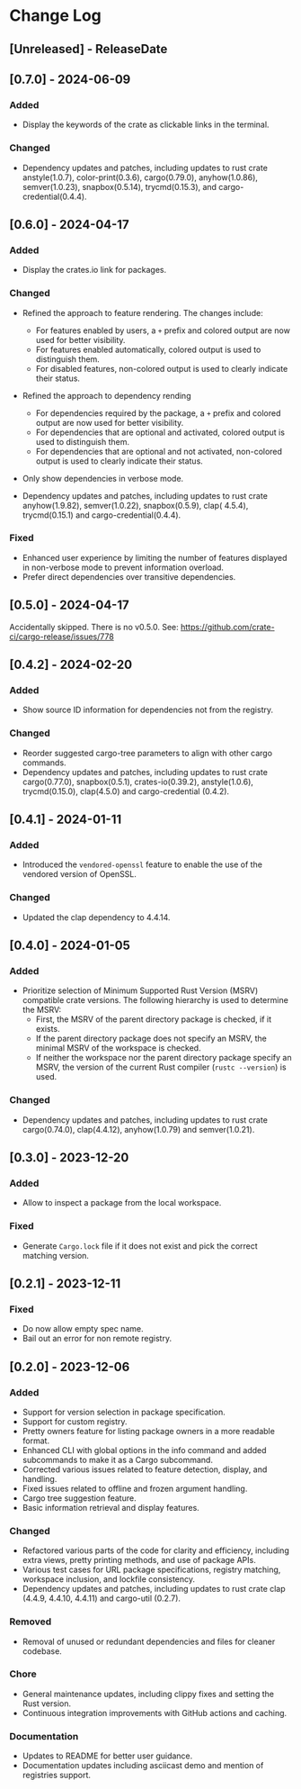 # Change Log

<!-- next-header -->

## [Unreleased] - ReleaseDate

## [0.7.0] - 2024-06-09

### Added

- Display the keywords of the crate as clickable links in the terminal.

### Changed

- Dependency updates and patches, including updates to rust crate anstyle(1.0.7), color-print(0.3.6), cargo(0.79.0),
  anyhow(1.0.86), semver(1.0.23), snapbox(0.5.14), trycmd(0.15.3),  and cargo-credential(0.4.4).

## [0.6.0] - 2024-04-17

### Added

- Display the crates.io link for packages.

### Changed

- Refined the approach to feature rendering. The changes include:
    - For features enabled by users, a `+` prefix and colored output are now used for better visibility.
    - For features enabled automatically, colored output is used to distinguish them.
    - For disabled features, non-colored output is used to clearly indicate their status.

- Refined the approach to dependency rending
    - For dependencies required by the package, a `+` prefix and colored output are now used for better visibility.
    - For dependencies that are optional and activated, colored output is used to distinguish them.
    - For dependencies that are optional and not activated, non-colored output is used to clearly indicate their status.

- Only show dependencies in verbose mode.

- Dependency updates and patches, including updates to rust crate anyhow(1.9.82), semver(1.0.22), snapbox(0.5.9), clap(
  4.5.4), trycmd(0.15.1) and cargo-credential(0.4.4).

### Fixed

- Enhanced user experience by limiting the number of features displayed in non-verbose mode to prevent information
  overload.
- Prefer direct dependencies over transitive dependencies.

## [0.5.0] - 2024-04-17

Accidentally skipped. There is no v0.5.0. See: https://github.com/crate-ci/cargo-release/issues/778

## [0.4.2] - 2024-02-20

### Added

- Show source ID information for dependencies not from the registry.

### Changed

- Reorder suggested cargo-tree parameters to align with other cargo commands.
- Dependency updates and patches, including updates to rust crate cargo(0.77.0), snapbox(0.5.1), crates-io(0.39.2),
  anstyle(1.0.6), trycmd(0.15.0), clap(4.5.0) and cargo-credential (0.4.2).

## [0.4.1] - 2024-01-11

### Added

- Introduced the `vendored-openssl` feature to enable the use of the vendored version of OpenSSL.

### Changed

- Updated the clap dependency to 4.4.14.

## [0.4.0] - 2024-01-05

### Added

- Prioritize selection of Minimum Supported Rust Version (MSRV) compatible crate versions. The following hierarchy is
  used to determine the MSRV:
    - First, the MSRV of the parent directory package is checked, if it exists.
    - If the parent directory package does not specify an MSRV, the minimal MSRV of the workspace is checked.
    - If neither the workspace nor the parent directory package specify an MSRV, the version of the current Rust
      compiler (`rustc --version`) is used.

### Changed

- Dependency updates and patches, including updates to rust crate cargo(0.74.0), clap(4.4.12), anyhow(1.0.79) and
  semver(1.0.21).

## [0.3.0] - 2023-12-20

### Added

- Allow to inspect a package from the local workspace.

### Fixed

- Generate `Cargo.lock` file if it does not exist and pick the correct matching version.

## [0.2.1] - 2023-12-11

### Fixed

- Do now allow empty spec name.
- Bail out an error for non remote registry.

## [0.2.0] - 2023-12-06

### Added

- Support for version selection in package specification.
- Support for custom registry.
- Pretty owners feature for listing package owners in a more readable format.
- Enhanced CLI with global options in the info command and added subcommands to make it as a Cargo subcommand.
- Corrected various issues related to feature detection, display, and handling.
- Fixed issues related to offline and frozen argument handling.
- Cargo tree suggestion feature.
- Basic information retrieval and display features.

### Changed

- Refactored various parts of the code for clarity and efficiency, including extra views, pretty printing methods, and
  use of package APIs.
- Various test cases for URL package specifications, registry matching, workspace inclusion, and lockfile consistency.
- Dependency updates and patches, including updates to rust crate clap (4.4.9, 4.4.10, 4.4.11) and cargo-util (0.2.7).

### Removed

- Removal of unused or redundant dependencies and files for cleaner codebase.

### Chore

- General maintenance updates, including clippy fixes and setting the Rust version.
- Continuous integration improvements with GitHub actions and caching.

### Documentation

- Updates to README for better user guidance.
- Documentation updates including asciicast demo and mention of registries support.
